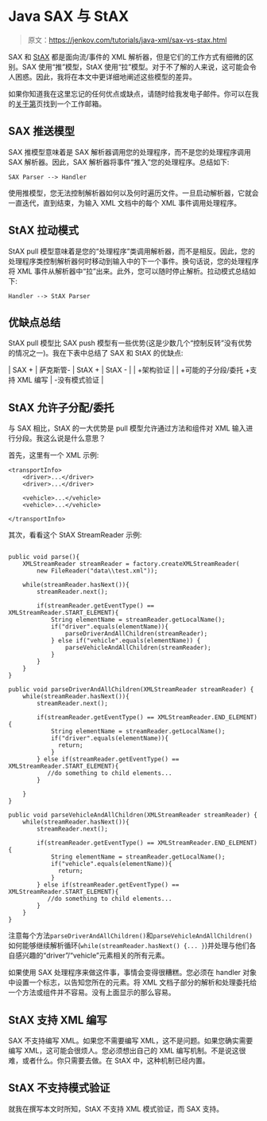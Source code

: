 # Java SAX 与 StAX

> 原文：<https://jenkov.com/tutorials/java-xml/sax-vs-stax.html>

SAX 和 [StAX](stax.html) 都是面向流/事件的 XML 解析器，但是它们的工作方式有细微的区别。SAX 使用“推”模型，StAX 使用“拉”模型。对于不了解的人来说，这可能会令人困惑。因此，我将在本文中更详细地阐述这些模型的差异。

如果你知道我在这里忘记的任何优点或缺点，请随时给我发电子邮件。你可以在我的[关于第](http://jenkov.com/about/index.html)页找到一个工作邮箱。

## SAX 推送模型

SAX 推模型意味着是 SAX 解析器调用您的处理程序，而不是您的处理程序调用 SAX 解析器。因此，SAX 解析器将事件“推入”您的处理程序。总结如下:

```
SAX Parser --> Handler    

```

使用推模型，您无法控制解析器如何以及何时遍历文件。一旦启动解析器，它就会一直迭代，直到结束，为输入 XML 文档中的每个 XML 事件调用处理程序。

## StAX 拉动模式

StAX pull 模型意味着是您的“处理程序”类调用解析器，而不是相反。因此，您的处理程序类控制解析器何时移动到输入中的下一个事件。换句话说，您的处理程序将 XML 事件从解析器中“拉”出来。此外，您可以随时停止解析。拉动模式总结如下:

```
Handler --> StAX Parser    

```

## 优缺点总结

StAX pull 模型比 SAX push 模型有一些优势(这是少数几个“控制反转”没有优势的情况之一)。我在下表中总结了 SAX 和 StAX 的优缺点:

| SAX + | 萨克斯管- | StAX + | StAX - |
| +架构验证 |  | +可能的子分段/委托
+支持 XML 编写 | -没有模式验证 |

## StAX 允许子分配/委托

与 SAX 相比，StAX 的一大优势是 pull 模型允许通过方法和组件对 XML 输入进行分段。我这么说是什么意思？

首先，这里有一个 XML 示例:

```
<transportInfo>
    <driver>...</driver>
    <driver>...</driver>

    <vehicle>...</vehicle>
    <vehicle>...</vehicle>

</transportInfo>

```

其次，看看这个 StAX StreamReader 示例:

```

public void parse(){
    XMLStreamReader streamReader = factory.createXMLStreamReader(
        new FileReader("data\\test.xml"));

    while(streamReader.hasNext()){
        streamReader.next();

        if(streamReader.getEventType() == XMLStreamReader.START_ELEMENT){
            String elementName = streamReader.getLocalName();
            if("driver".equals(elementName)){
                parseDriverAndAllChildren(streamReader);
            } else if("vehicle".equals(elementName)) {
                parseVehicleAndAllChildren(streamReader);
            }
        }
    }
}

public void parseDriverAndAllChildren(XMLStreamReader streamReader) {
    while(streamReader.hasNext()){
        streamReader.next();

        if(streamReader.getEventType() == XMLStreamReader.END_ELEMENT){
            String elementName = streamReader.getLocalName();
            if("driver".equals(elementName)){
              return;
            }
        } else if(streamReader.getEventType() == XMLStreamReader.START_ELEMENT){
           //do something to child elements...
        }

    }
}

public void parseVehicleAndAllChildren(XMLStreamReader streamReader) {
    while(streamReader.hasNext()){
        streamReader.next();

        if(streamReader.getEventType() == XMLStreamReader.END_ELEMENT){
            String elementName = streamReader.getLocalName();
            if("vehicle".equals(elementName)){
              return;
            }
        } else if(streamReader.getEventType() == XMLStreamReader.START_ELEMENT){
           //do something to child elements...
        }
    }
}

```

注意每个方法`parseDriverAndAllChildren()`和`parseVehicleAndAllChildren()`如何能够继续解析循环(`while(streamReader.hasNext() {... }`)并处理与他们各自感兴趣的“driver”/“vehicle”元素相关的所有元素。

如果使用 SAX 处理程序来做这件事，事情会变得很糟糕。您必须在 handler 对象中设置一个标志，以告知您所在的元素。将 XML 文档子部分的解析和处理委托给一个方法或组件并不容易。没有上面显示的那么容易。

## StAX 支持 XML 编写

SAX 不支持编写 XML。如果您不需要编写 XML，这不是问题。如果您确实需要编写 XML，这可能会很烦人。您必须想出自己的 XML 编写机制。不是说这很难，或者什么。你只需要去做。在 StAX 中，这种机制已经内置。

## StAX 不支持模式验证

就我在撰写本文时所知，StAX 不支持 XML 模式验证，而 SAX 支持。